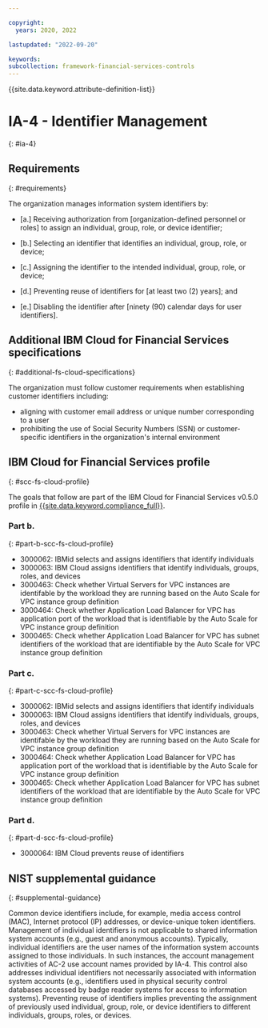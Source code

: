 ```yaml
---

copyright:
  years: 2020, 2022

lastupdated: "2022-09-20"

keywords: 
subcollection: framework-financial-services-controls
---
```


{{site.data.keyword.attribute-definition-list}}

# IA-4 - Identifier Management
{: #ia-4}

## Requirements
{: #requirements}

The organization manages information system identifiers by:

- \[a.\] Receiving authorization from [organization-defined personnel or roles] to assign an individual, group, role, or device identifier;

- \[b.\] Selecting an identifier that identifies an individual, group, role, or device;

- \[c.\] Assigning the identifier to the intended individual, group, role, or device;

- \[d.\] Preventing reuse of identifiers for [at least two (2) years]; and

- \[e.\] Disabling the identifier after [ninety (90) calendar days for user identifiers].

## Additional IBM Cloud for Financial Services specifications
{: #additional-fs-cloud-specifications}

The organization must follow customer requirements when establishing customer identifiers including:
- aligning with customer email address or unique number corresponding to a user
- prohibiting the use of Social Security Numbers (SSN) or customer-specific identifiers in the organization&#39;s internal environment

## IBM Cloud for Financial Services profile
{: #scc-fs-cloud-profile}

The goals that follow are part of the IBM Cloud for Financial Services v0.5.0 profile in [{{site.data.keyword.compliance_full}}](/docs/security-compliance?topic=security-compliance-getting-started).

### Part b.
{: #part-b-scc-fs-cloud-profile}

- 3000062: IBMid selects and assigns identifiers that identify individuals
- 3000063: IBM Cloud assigns identifiers that identify individuals, groups, roles, and devices
- 3000463: Check whether Virtual Servers for VPC instances are identifable by the workload they are running based on the Auto Scale for VPC instance group definition
- 3000464: Check whether Application Load Balancer for VPC has application port of the workload that is identifiable by the Auto Scale for VPC instance group definition
- 3000465: Check whether Application Load Balancer for VPC has subnet identifiers of the workload that are identifiable by the Auto Scale for VPC instance group definition

### Part c.
{: #part-c-scc-fs-cloud-profile}

- 3000062: IBMid selects and assigns identifiers that identify individuals
- 3000063: IBM Cloud assigns identifiers that identify individuals, groups, roles, and devices
- 3000463: Check whether Virtual Servers for VPC instances are identifable by the workload they are running based on the Auto Scale for VPC instance group definition
- 3000464: Check whether Application Load Balancer for VPC has application port of the workload that is identifiable by the Auto Scale for VPC instance group definition
- 3000465: Check whether Application Load Balancer for VPC has subnet identifiers of the workload that are identifiable by the Auto Scale for VPC instance group definition

### Part d.
{: #part-d-scc-fs-cloud-profile}

- 3000064: IBM Cloud prevents reuse of identifiers

## NIST supplemental guidance
{: #supplemental-guidance}

Common device identifiers include, for example, media access control (MAC), Internet protocol (IP) addresses, or device-unique token identifiers. Management of individual identifiers is not applicable to shared information system accounts (e.g., guest and anonymous accounts). Typically, individual identifiers are the user names of the information system accounts assigned to those individuals. In such instances, the account management activities of AC-2 use account names provided by IA-4. This control also addresses individual identifiers not necessarily associated with information system accounts (e.g., identifiers used in physical security control databases accessed by badge reader systems for access to information systems). Preventing reuse of identifiers implies preventing the assignment of previously used individual, group, role, or device identifiers to different individuals, groups, roles, or devices.

